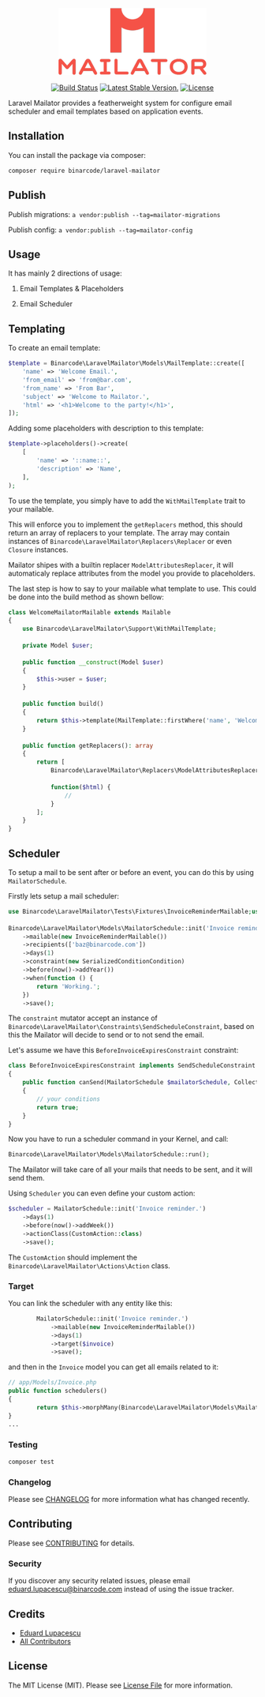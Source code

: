<p align="center"><img src="https://github.com/BinarCode/laravel-mailator/blob/master/docs/logo.png"></p>

<p align="center">
<a href="https://github.com/binarcode/laravel-mailator"><img src="https://github.com/binarcode/laravel-mailator/workflows/Tests/badge.svg" alt="Build Status"></a>
<a href="https://github.com/binarcode/laravel-mailator"><img src="https://poser.pugx.org/binarcode/laravel-mailator/v" alt="Latest Stable Version."></a>
<a href="https://packagist.org/packages/binarcode/laravel-mailator"><img src="https://poser.pugx.org/binarcode/laravel-mailator/license" alt="License"></a>
</p>

Laravel Mailator provides a featherweight system for configure email scheduler and email templates based on application
events.

## Installation

You can install the package via composer:

```bash
composer require binarcode/laravel-mailator
```

## Publish

Publish migrations: `a vendor:publish --tag=mailator-migrations`

Publish config: `a vendor:publish --tag=mailator-config`

## Usage

It has mainly 2 directions of usage:

1. Email Templates & Placeholders

2. Email Scheduler

## Templating

To create an email template:

``` php
$template = Binarcode\LaravelMailator\Models\MailTemplate::create([
    'name' => 'Welcome Email.',
    'from_email' => 'from@bar.com',
    'from_name' => 'From Bar',
    'subject' => 'Welcome to Mailator.',
    'html' => '<h1>Welcome to the party!</h1>',
]);
```

Adding some placeholders with description to this template:

```php
$template->placeholders()->create(
    [
        'name' => '::name::',
        'description' => 'Name',
    ],
);
```

To use the template, you simply have to add the `WithMailTemplate` trait to your mailable.

This will enforce you to implement the `getReplacers` method, this should return an array of replacers to your template.
The array may contain instances of `Binarcode\LaravelMailator\Replacers\Replacer` or even `Closure` instances.

Mailator shipes with a builtin replacer `ModelAttributesReplacer`, it will automaticaly replace attributes from the
model you provide to placeholders.

The last step is how to say to your mailable what template to use. This could be done into the build method as shown
bellow:

```php
class WelcomeMailatorMailable extends Mailable
{
    use Binarcode\LaravelMailator\Support\WithMailTemplate;
    
    private Model $user;
    
    public function __construct(Model $user)
    {
        $this->user = $user;
    }
    
    public function build()
    {
        return $this->template(MailTemplate::firstWhere('name', 'Welcome Email.'));
    }

    public function getReplacers(): array
    {
        return [
            Binarcode\LaravelMailator\Replacers\ModelAttributesReplacer::makeWithModel($this->user),

            function($html) {
                //
            }       
        ];
    }
}
```

## Scheduler

To setup a mail to be sent after or before an event, you can do this by using `MailatorSchedule`.

Firstly lets setup a mail scheduler:

```php
use Binarcode\LaravelMailator\Tests\Fixtures\InvoiceReminderMailable;use Binarcode\LaravelMailator\Tests\Fixtures\SerializedConditionCondition;

Binarcode\LaravelMailator\Models\MailatorSchedule::init('Invoice reminder.')
    ->mailable(new InvoiceReminderMailable())
    ->recipients(['baz@binarcode.com'])
    ->days(1)
    ->constraint(new SerializedConditionCondition)
    ->before(now()->addYear())
    ->when(function () {
        return 'Working.';
    })
    ->save();
```

The `constraint` mutator accept an instance of `Binarcode\LaravelMailator\Constraints\SendScheduleConstraint`, based on
this the Mailator will decide to send or to not send the email.

Let's assume we have this `BeforeInvoiceExpiresConstraint` constraint:

```php
class BeforeInvoiceExpiresConstraint implements SendScheduleConstraint
{
    public function canSend(MailatorSchedule $mailatorSchedule, Collection $log): bool
    {
        // your conditions
        return true;
    }
}
```

Now you have to run a scheduler command in your Kernel, and call:

```php
Binarcode\LaravelMailator\Models\MailatorSchedule::run();
```

The Mailator will take care of all your mails that needs to be sent, and it will send them.

Using `Scheduler` you can even define your custom action:

```php
$scheduler = MailatorSchedule::init('Invoice reminder.')
    ->days(1)
    ->before(now()->addWeek())
    ->actionClass(CustomAction::class)
    ->save();
```

The `CustomAction` should implement the `Binarcode\LaravelMailator\Actions\Action` class.

### Target

You can link the scheduler with any entity like this:

```php
        MailatorSchedule::init('Invoice reminder.')
            ->mailable(new InvoiceReminderMailable())
            ->days(1)
            ->target($invoice)
            ->save();
```

and then in the `Invoice` model you can get all emails related to it: 

```php
// app/Models/Invoice.php
public function schedulers() 
{
        return $this->morphMany(Binarcode\LaravelMailator\Models\MailatorSchedule::class, 'targetable');
}
...
```

### Testing

``` bash
composer test
```

### Changelog

Please see [CHANGELOG](CHANGELOG.md) for more information what has changed recently.

## Contributing

Please see [CONTRIBUTING](CONTRIBUTING.md) for details.

### Security

If you discover any security related issues, please email eduard.lupacescu@binarcode.com instead of using the issue
tracker.

## Credits

- [Eduard Lupacescu](https://github.com/binaryk)
- [All Contributors](../../contributors)

## License

The MIT License (MIT). Please see [License File](LICENSE.md) for more information.

